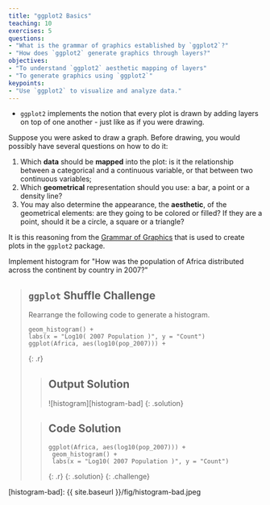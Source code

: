```yaml
---
title: "ggplot2 Basics"
teaching: 10
exercises: 5
questions:
- "What is the grammar of graphics established by `ggplot2`?"
- "How does `ggplot2` generate graphics through layers?"
objectives:
- "To understand `ggplot2` aesthetic mapping of layers"
- "To generate graphics using `ggplot2`"
keypoints:
- "Use `ggplot2` to visualize and analyze data." 
---
```


+ `ggplot2` implements the notion that every plot is drawn by adding layers
on top of one another - just like as if you were drawing.

Suppose you were asked to draw a graph. Before drawing, you would 
possibly have several questions on how to do it:
1. Which __data__ should be __mapped__ into the plot:  is it the relationship 
between a categorical and a continuous variable, 
or that between two continuous variables;
2. Which __geometrical__ representation should you use: a bar, a point or a density
line? 
3. You may also determine the appearance, the __aesthetic__, of the geometrical
 elements: are they going to be colored or filled? If they are a point, should it 
be a circle, a square or a triangle?

It is this reasoning from the [Grammar of Graphics](http://www.springer.com/us/book/9780387245447) that is used to create plots in the
`ggplot2` package.

Implement histogram for "How was the population of Africa distributed
across the continent by country in 2007?"

> ## `ggplot` Shuffle Challenge
>
> Rearrange the following code to generate a histogram.
>
> ~~~
> geom_histogram() +
> labs(x = "Log10( 2007 Population )", y = "Count") 
> ggplot(Africa, aes(log10(pop_2007))) +
> ~~~
> {: .r}
>
> > ## Output Solution
> >
> > ![histogram][histogram-bad]
> {: .solution}
>
> > ## Code Solution
> >
> > ~~~
> > ggplot(Africa, aes(log10(pop_2007))) +
> >  geom_histogram() +
> >  labs(x = "Log10( 2007 Population )", y = "Count")
> > ~~~
> > {: .r}
> {: .solution}
{: .challenge}

[histogram-bad]: {{ site.baseurl }}/fig/histogram-bad.jpeg
